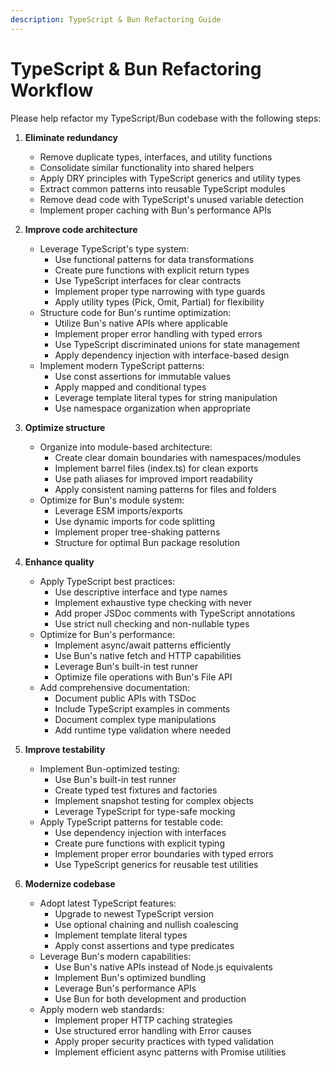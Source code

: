 ```yaml
---
description: TypeScript & Bun Refactoring Guide
---
```


# TypeScript & Bun Refactoring Workflow

Please help refactor my TypeScript/Bun codebase with the following steps:

1. **Eliminate redundancy**
   - Remove duplicate types, interfaces, and utility functions
   - Consolidate similar functionality into shared helpers
   - Apply DRY principles with TypeScript generics and utility types
   - Extract common patterns into reusable TypeScript modules
   - Remove dead code with TypeScript's unused variable detection
   - Implement proper caching with Bun's performance APIs

2. **Improve code architecture**
   - Leverage TypeScript's type system:
     - Use functional patterns for data transformations
     - Create pure functions with explicit return types
     - Use TypeScript interfaces for clear contracts
     - Implement proper type narrowing with type guards
     - Apply utility types (Pick, Omit, Partial) for flexibility
   - Structure code for Bun's runtime optimization:
     - Utilize Bun's native APIs where applicable
     - Implement proper error handling with typed errors
     - Use TypeScript discriminated unions for state management
     - Apply dependency injection with interface-based design
   - Implement modern TypeScript patterns:
     - Use const assertions for immutable values
     - Apply mapped and conditional types
     - Leverage template literal types for string manipulation
     - Use namespace organization when appropriate

3. **Optimize structure**
   - Organize into module-based architecture:
     - Create clear domain boundaries with namespaces/modules
     - Implement barrel files (index.ts) for clean exports
     - Use path aliases for improved import readability
     - Apply consistent naming patterns for files and folders
   - Optimize for Bun's module system:
     - Leverage ESM imports/exports
     - Use dynamic imports for code splitting
     - Implement proper tree-shaking patterns
     - Structure for optimal Bun package resolution

4. **Enhance quality**
   - Apply TypeScript best practices:
     - Use descriptive interface and type names
     - Implement exhaustive type checking with never
     - Add proper JSDoc comments with TypeScript annotations
     - Use strict null checking and non-nullable types
   - Optimize for Bun's performance:
     - Implement async/await patterns efficiently
     - Use Bun's native fetch and HTTP capabilities
     - Leverage Bun's built-in test runner
     - Optimize file operations with Bun's File API
   - Add comprehensive documentation:
     - Document public APIs with TSDoc
     - Include TypeScript examples in comments
     - Document complex type manipulations
     - Add runtime type validation where needed

5. **Improve testability**
   - Implement Bun-optimized testing:
     - Use Bun's built-in test runner
     - Create typed test fixtures and factories
     - Implement snapshot testing for complex objects
     - Leverage TypeScript for type-safe mocking
   - Apply TypeScript patterns for testable code:
     - Use dependency injection with interfaces
     - Create pure functions with explicit typing
     - Implement proper error boundaries with typed errors
     - Use TypeScript generics for reusable test utilities

6. **Modernize codebase**
   - Adopt latest TypeScript features:
     - Upgrade to newest TypeScript version
     - Use optional chaining and nullish coalescing
     - Implement template literal types
     - Apply const assertions and type predicates
   - Leverage Bun's modern capabilities:
     - Use Bun's native APIs instead of Node.js equivalents
     - Implement Bun's optimized bundling
     - Leverage Bun's performance APIs
     - Use Bun for both development and production
   - Apply modern web standards:
     - Implement proper HTTP caching strategies
     - Use structured error handling with Error causes
     - Apply proper security practices with typed validation
     - Implement efficient async patterns with Promise utilities